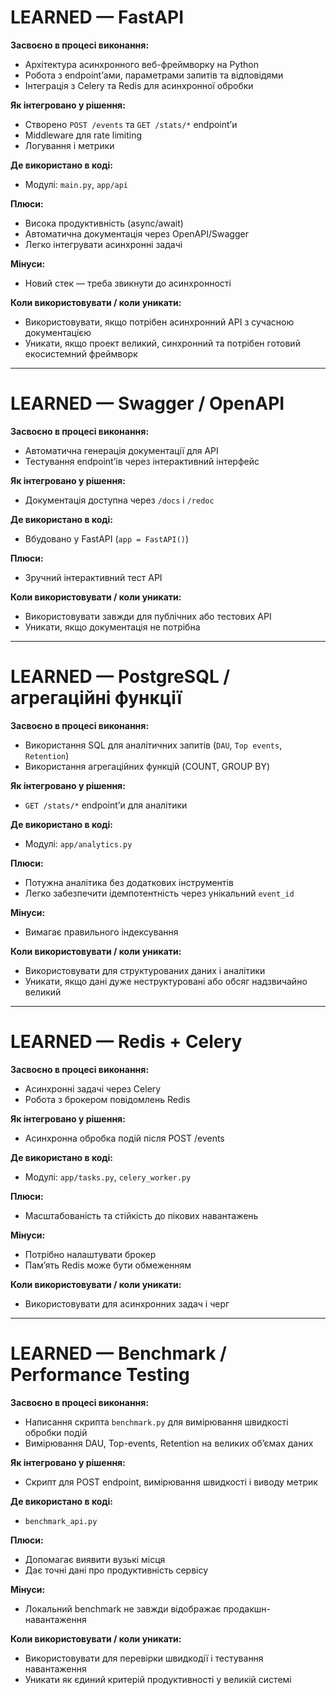 

# LEARNED — FastAPI

**Засвоєно в процесі виконання:**

* Архітектура асинхронного веб-фреймворку на Python
* Робота з endpoint’ами, параметрами запитів та відповідями
* Інтеграція з Celery та Redis для асинхронної обробки

**Як інтегровано у рішення:**

* Створено `POST /events` та `GET /stats/*` endpoint’и
* Middleware для rate limiting
* Логування і метрики

**Де використано в коді:**

* Модулі: `main.py`, `app/api`

**Плюси:**

* Висока продуктивність (async/await)
* Автоматична документація через OpenAPI/Swagger
* Легко інтегрувати асинхронні задачі

**Мінуси:**

* Новий стек — треба звикнути до асинхронності


**Коли використовувати / коли уникати:**

* Використовувати, якщо потрібен асинхронний API з сучасною документацією
* Уникати, якщо проект великий, синхронний та потрібен готовий екосистемний фреймворк

---

# LEARNED — Swagger / OpenAPI

**Засвоєно в процесі виконання:**

* Автоматична генерація документації для API
* Тестування endpoint’ів через інтерактивний інтерфейс

**Як інтегровано у рішення:**

* Документація доступна через `/docs` і `/redoc`

**Де використано в коді:**

* Вбудовано у FastAPI (`app = FastAPI()`)

**Плюси:**

* Зручний інтерактивний тест API

**Коли використовувати / коли уникати:**

* Використовувати завжди для публічних або тестових API
* Уникати, якщо документація не потрібна

---

# LEARNED — PostgreSQL / агрегаційні функції

**Засвоєно в процесі виконання:**

* Використання SQL для аналітичних запитів (`DAU`, `Top events`, `Retention`)
* Використання агрегаційних функцій (COUNT, GROUP BY)

**Як інтегровано у рішення:**

* `GET /stats/*` endpoint’и для аналітики

**Де використано в коді:**

* Модулі: `app/analytics.py`

**Плюси:**

* Потужна аналітика без додаткових інструментів
* Легко забезпечити ідемпотентність через унікальний `event_id`

**Мінуси:**

* Вимагає правильного індексування

**Коли використовувати / коли уникати:**

* Використовувати для структурованих даних і аналітики
* Уникати, якщо дані дуже неструктуровані або обсяг надзвичайно великий

---

# LEARNED — Redis + Celery

**Засвоєно в процесі виконання:**

* Асинхронні задачі через Celery
* Робота з брокером повідомлень Redis

**Як інтегровано у рішення:**

* Асинхронна обробка подій після POST /events

**Де використано в коді:**

* Модулі: `app/tasks.py`, `celery_worker.py`

**Плюси:**

* Масштабованість та стійкість до пікових навантажень

**Мінуси:**

* Потрібно налаштувати брокер
* Пам’ять Redis може бути обмеженням

**Коли використовувати / коли уникати:**

* Використовувати для асинхронних задач і черг

---

# LEARNED — Benchmark / Performance Testing

**Засвоєно в процесі виконання:**

* Написання скрипта `benchmark.py` для вимірювання швидкості обробки подій
* Вимірювання DAU, Top-events, Retention на великих об’ємах даних

**Як інтегровано у рішення:**

* Скрипт для POST endpoint, вимірювання швидкості і виводу метрик

**Де використано в коді:**

* `benchmark_api.py`

**Плюси:**

* Допомагає виявити вузькі місця
* Дає точні дані про продуктивність сервісу

**Мінуси:**

* Локальний benchmark не завжди відображає продакшн-навантаження

**Коли використовувати / коли уникати:**

* Використовувати для перевірки швидкодії і тестування навантаження
* Уникати як єдиний критерій продуктивності у великій системі


